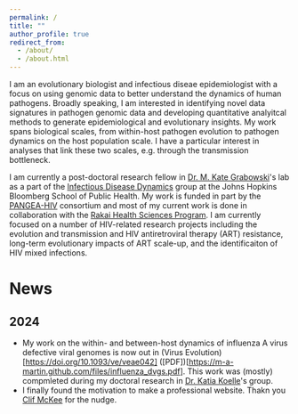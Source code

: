 ```yaml
---
permalink: /
title: ""
author_profile: true
redirect_from: 
  - /about/
  - /about.html
---
```

I am an evolutionary biologist and infectious diseae epidemiologist with a focus on using genomic data to better understand the dynamics of human pathogens. Broadly speaking, I am interested in identifying novel data signatures in pathogen genomic data and developing quantitative analyitcal methods to generate epidemiological and evolutionary insights. My work spans biological scales, from within-host pathogen evolution to pathogen dynamics on the host population scale. I have a particular interest in analyses that link these two scales, e.g. through the transmission bottleneck. 

I am currently a post-doctoral research fellow in [Dr. M. Kate Grabowski](https://profiles.hopkinsmedicine.org/provider/Kate+K.+Grabowski/2777015)'s lab as a part of the [Infectious Disease Dynamics](https://www.iddynamics.jhsph.edu) group at the Johns Hopkins Bloomberg School of Public Health. My work is funded in part by the [PANGEA-HIV](https://www.pangea-hiv.org) consortium and most of my current work is done in collaboration with the [Rakai Health Sciences Program](https://www.rhsp.org). I am currently focused on a number of HIV-related research projects including the evolution and transmission and HIV antiretroviral therapy (ART) resistance, long-term evolutionary impacts of ART scale-up, and the identificaiton of HIV mixed infections. 

# News
## 2024
- My work on the within- and between-host dynamics of influenza A virus defective viral genomes is now out in (Virus Evolution)[https://doi.org/10.1093/ve/veae042] (\[PDF\])[https://m-a-martin.github.com/files/influenza_dvgs.pdf]. This work was (mostly) compmleted during my doctoral research in [Dr. Katia Koelle](https://scholarblogs.emory.edu/koellelab/)'s group. 
- I finally found the motivation to make a professional website. Thakn you [Clif McKee](https://clifmckee.github.io) for the nudge. 
